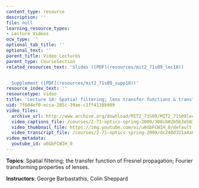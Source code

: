 ```yaml
---
content_type: resource
description: ''
file: null
learning_resource_types:
- Lecture Videos
ocw_type: ''
optional_tab_title: ''
optional_text: ''
parent_title: Video Lectures
parent_type: CourseSection
related_resources_text: 'Slides ([PDF](resources/mit2_71s09_lec18))


  Supplement ([PDF](resources/mit2_71s09_supp18))'
resource_index_text: ''
resourcetype: Video
title: 'Lecture 18: Spatial filtering; lens transfer functions & transforms'
uid: 7f604ef0-ecca-285c-39ae-c1ff4138b909
video_files:
  archive_url: http://www.archive.org/download/MIT2_71S09/MIT2_71S09lec18_300k.mp4
  video_captions_file: /courses/2-71-optics-spring-2009/300c882b5b3e58198577a32179559a0d_u6GbFCWIH_0.vtt
  video_thumbnail_file: https://img.youtube.com/vi/u6GbFCWIH_0/default.jpg
  video_transcript_file: /courses/2-71-optics-spring-2009/dc248d321a4a889ee1f863f4e6891397_u6GbFCWIH_0.pdf
video_metadata:
  youtube_id: u6GbFCWIH_0
---
```


**Topics**: Spatial filtering; the transfer function of Fresnel propagation; Fourier transforming properties of lenses.

**Instructors**: George Barbastathis, Colin Sheppard